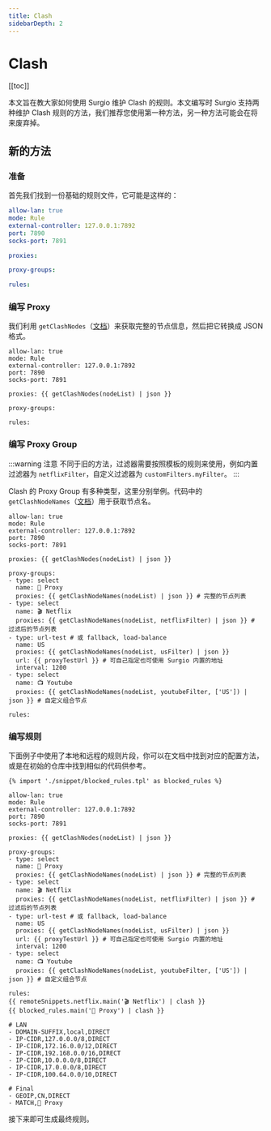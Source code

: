 ```yaml
---
title: Clash
sidebarDepth: 2
---
```


# Clash

[[toc]]

本文旨在教大家如何使用 Surgio 维护 Clash 的规则。本文编写时 Surgio 支持两种维护 Clash 规则的方法，我们推荐您使用第一种方法，另一种方法可能会在将来废弃掉。

## 新的方法 <Badge text="推荐" vertical="middle" />

### 准备

首先我们找到一份基础的规则文件，它可能是这样的：

```yaml
allow-lan: true
mode: Rule
external-controller: 127.0.0.1:7892
port: 7890
socks-port: 7891

proxies:

proxy-groups:

rules:
```

### 编写 Proxy

我们利用 `getClashNodes`（[文档](/guide/custom-template.md#getclashnodes)）来获取完整的节点信息，然后把它转换成 JSON 格式。

```yaml{7}
allow-lan: true
mode: Rule
external-controller: 127.0.0.1:7892
port: 7890
socks-port: 7891

proxies: {{ getClashNodes(nodeList) | json }}

proxy-groups:

rules:
```

### 编写 Proxy Group

:::warning 注意
不同于旧的方法，过滤器需要按照模板的规则来使用，例如内置过滤器为 `netflixFilter`，自定义过滤器为 `customFilters.myFilter`。
:::

Clash 的 Proxy Group 有多种类型，这里分别举例。代码中的 `getClashNodeNames`（[文档](/guide/custom-template.md#getclashnodenames)）用于获取节点名。

```yaml{9-23}
allow-lan: true
mode: Rule
external-controller: 127.0.0.1:7892
port: 7890
socks-port: 7891

proxies: {{ getClashNodes(nodeList) | json }}

proxy-groups:
- type: select
  name: 🚀 Proxy
  proxies: {{ getClashNodeNames(nodeList) | json }} # 完整的节点列表
- type: select
  name: 🎬 Netflix
  proxies: {{ getClashNodeNames(nodeList, netflixFilter) | json }} # 过滤后的节点列表
- type: url-test # 或 fallback, load-balance
  name: US
  proxies: {{ getClashNodeNames(nodeList, usFilter) | json }}
  url: {{ proxyTestUrl }} # 可自己指定也可使用 Surgio 内置的地址
  interval: 1200
- type: select
  name: 📺 Youtube
  proxies: {{ getClashNodeNames(nodeList, youtubeFilter, ['US']) | json }} # 自定义组合节点

rules:
```

### 编写规则

下面例子中使用了本地和远程的规则片段，你可以在文档中找到对应的配置方法，或是在初始的仓库中找到相似的代码供参考。

```yaml{1,27-42}
{% import './snippet/blocked_rules.tpl' as blocked_rules %}

allow-lan: true
mode: Rule
external-controller: 127.0.0.1:7892
port: 7890
socks-port: 7891

proxies: {{ getClashNodes(nodeList) | json }}

proxy-groups:
- type: select
  name: 🚀 Proxy
  proxies: {{ getClashNodeNames(nodeList) | json }} # 完整的节点列表
- type: select
  name: 🎬 Netflix
  proxies: {{ getClashNodeNames(nodeList, netflixFilter) | json }} # 过滤后的节点列表
- type: url-test # 或 fallback, load-balance
  name: US
  proxies: {{ getClashNodeNames(nodeList, usFilter) | json }}
  url: {{ proxyTestUrl }} # 可自己指定也可使用 Surgio 内置的地址
  interval: 1200
- type: select
  name: 📺 Youtube
  proxies: {{ getClashNodeNames(nodeList, youtubeFilter, ['US']) | json }} # 自定义组合节点

rules:
{{ remoteSnippets.netflix.main('🎬 Netflix') | clash }}
{{ blocked_rules.main('🚀 Proxy') | clash }}

# LAN
- DOMAIN-SUFFIX,local,DIRECT
- IP-CIDR,127.0.0.0/8,DIRECT
- IP-CIDR,172.16.0.0/12,DIRECT
- IP-CIDR,192.168.0.0/16,DIRECT
- IP-CIDR,10.0.0.0/8,DIRECT
- IP-CIDR,17.0.0.0/8,DIRECT
- IP-CIDR,100.64.0.0/10,DIRECT

# Final
- GEOIP,CN,DIRECT
- MATCH,🚀 Proxy
```

接下来即可生成最终规则。

